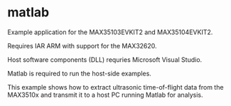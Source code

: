 # matlab
Example application for the MAX35103EVKIT2 and MAX35104EVKIT2.

Requires IAR ARM with support for the MAX32620.

Host software components (DLL) requries Microsoft Visual Studio.

Matlab is required to run the host-side examples.

This example shows how to extract ultrasonic time-of-flight data from the MAX3510x and transmit it to a host PC running Matlab for analysis.

